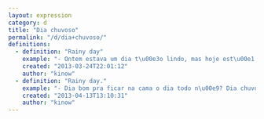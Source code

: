 ```yaml
---
layout: expression
category: d
title: "Dia chuvoso"
permalink: "/d/dia+chuvoso/"
definitions:
  - definition: "Rainy day"
    example: "- Ontem estava um dia t\u00e3o lindo, mas hoje est\u00e1 um dia chuvoso t\u00e3o feio."
    created: "2013-03-24T22:01:12"
    author: "kinow"
  - definition: "Rainy day."
    example: "- Dia bom pra ficar na cama o dia todo n\u00e9? Dia chuvoso..."
    created: "2013-04-13T13:10:31"
    author: "kinow"
---
```

